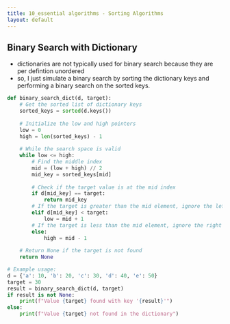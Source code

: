 ```yaml
---
title: 10_essential algorithms - Sorting Algorithms
layout: default
---
```


## Binary Search with Dictionary

- dictionaries are not typically used for binary search because they are per defintion unordered
- so, I just simulate a binary search by sorting the dictionary keys and performing a binary search on the sorted keys. 

```python
def binary_search_dict(d, target):
    # Get the sorted list of dictionary keys
    sorted_keys = sorted(d.keys())
    
    # Initialize the low and high pointers
    low = 0
    high = len(sorted_keys) - 1
    
    # While the search space is valid
    while low <= high:
        # Find the middle index
        mid = (low + high) // 2
        mid_key = sorted_keys[mid]
        
        # Check if the target value is at the mid index
        if d[mid_key] == target:
            return mid_key
        # If the target is greater than the mid element, ignore the left half
        elif d[mid_key] < target:
            low = mid + 1
        # If the target is less than the mid element, ignore the right half
        else:
            high = mid - 1
    
    # Return None if the target is not found
    return None

# Example usage:
d = {'a': 10, 'b': 20, 'c': 30, 'd': 40, 'e': 50}
target = 30
result = binary_search_dict(d, target)
if result is not None:
    print(f"Value {target} found with key '{result}'")
else:
    print(f"Value {target} not found in the dictionary")
```
